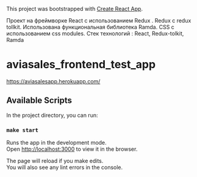 This project was bootstrapped with [Create React App](https://github.com/facebook/create-react-app).

Проект на фреймворке React с иcпользованием Redux .  Redux с redux tollkit. Использована функциональная библиотека Ramda. CSS с использованием css modules.  Стек технологий : React, Redux-tolkit, Ramda


# aviasales_frontend_test_app
https://aviasalesapp.herokuapp.com/

## Available Scripts

In the project directory, you can run:
### `make start`

Runs the app in the development mode.<br />
Open [http://localhost:3000](http://localhost:3000) to view it in the browser.

The page will reload if you make edits.<br />
You will also see any lint errors in the console.
